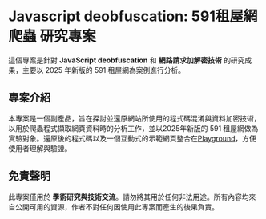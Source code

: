 # Javascript deobfuscation: 591租屋網爬蟲 研究專案

這個專案是針對 **JavaScript deobfuscation** 和 **網路請求加解密技術** 的研究成果，主要以 2025 年新版的 591 租屋網為案例進行分析。

## 專案介紹

本專案是一個副產品，旨在探討並還原網站所使用的程式碼混淆與資料加密技術，以用於爬蟲程式擷取網頁資料時的分析工作，並以2025年新版的 591 租屋網做為實驗對象。還原後的程式碼以及一個互動式的示範網頁整合在[Playground](https://jc-comp.github.io/591_scraper/)，方便使用者理解與驗證。

## 免責聲明

此專案僅用於 **學術研究與技術交流**。請勿將其用於任何非法用途。所有內容均來自公開可用的資源，作者不對任何因使用此專案而產生的後果負責。
